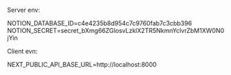 Server env: 

NOTION_DATABASE_ID=c4e4235b8d954c7c9760fab7c3cbb396
NOTION_SECRET=secret_bXmg66ZGIosvLzklX2TR5NkmnYclvrZbM1XW0N0jYin


Client evn:

NEXT_PUBLIC_API_BASE_URL=http://localhost:8000
